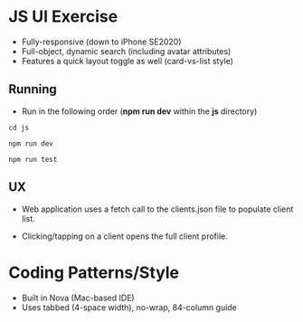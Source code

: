 # JS UI Exercise

- Fully-responsive (down to iPhone SE2020)
- Full-object, dynamic search (including avatar attributes)
- Features a quick layout toggle as well (card-vs-list style)




## Running

- Run in the following order (**npm run dev** within the **js** directory)

```
cd js

npm run dev

npm run test
```




## UX

- Web application uses a fetch call to the clients.json file to populate client list. 

- Clicking/tapping on a client opens the full client profile.



# Coding Patterns/Style

- Built in Nova (Mac-based IDE)
- Uses tabbed (4-space width), no-wrap, 84-column guide
